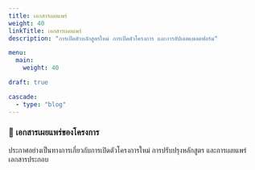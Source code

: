 ```yaml
---
title: เอกสารเผยแพร่
weight: 40
linkTitle: เอกสารเผยแพร่
description: "การเปิดตัวหลักสูตรใหม่ การเปิดตัวโครงการ และการอัปเดตแพลตฟอร์ม"

menu: 
  main: 
    weight: 40

draft: true

cascade:
  - type: "blog"
---
```


### 🚀 เอกสารเผยแพร่ของโครงการ

ประกาศอย่างเป็นทางการเกี่ยวกับการเปิดตัวโครงการใหม่ การปรับปรุงหลักสูตร และการเผยแพร่เอกสารประกอบ
